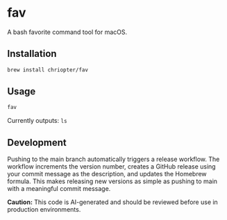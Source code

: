 # fav

A bash favorite command tool for macOS.

## Installation

```bash
brew install chriopter/fav
```

## Usage

```bash
fav
```

Currently outputs: `ls`

## Development

Pushing to the main branch automatically triggers a release workflow. The workflow increments the version number, creates a GitHub release using your commit message as the description, and updates the Homebrew formula. This makes releasing new versions as simple as pushing to main with a meaningful commit message.

**Caution:** This code is AI-generated and should be reviewed before use in production environments.